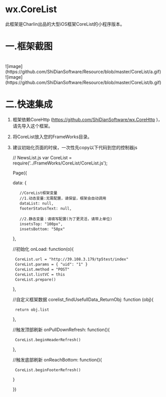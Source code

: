 # wx.CoreList
此框架是Charlin出品的大型iOS框架CoreList的小程序版本。

一.框架截图
==========
<br/>
![image](https://github.com/ShiDianSoftware/Resource/blob/master/CoreList/a.gif)
<br/>
![image](https://github.com/ShiDianSoftware/Resource/blob/master/CoreList/b.gif)


二.快速集成
==========
1. 框架依赖CoreHttp (https://github.com/ShiDianSoftware/wx.CoreHttp )，请先导入这个框架。
2. 将CoreList放入您的FrameWorks目录。
3. 建议初始化页面的时侯，一次性先copy以下代码到您的控制器js


    // NewsList.js
    var CoreList = require('../FrameWorks/CoreList/CoreList.js');

    Page({

      data: {

          //CoreList框架变量
          //1.动态变量:无需配置，请保留，框架会自动调用
          dataList: null,
          footerStatusText: null,

          //2.静态变量：请填写配置(为了更灵活，请带上单位)
          insetsTop: "100px",
          insetsBottom: "50px"

      },

      //初始化
      onLoad: function(o){

        CoreList.url = "http://39.108.3.179/tp5test/index"
        CoreList.params = { "uid": "1" }
        CoreList.method = "POST"
        CoreList.listVC = this
        CoreList.prepare()
      },

      //自定义框架数据
      corelist_findUsefullData_ReturnObj: function (obj){

        return obj.list
      },

      //触发顶部刷新
      onPullDownRefresh: function(){

        CoreList.beginHeaderRefresh()
      },

      //触发底部刷新
      onReachBottom: function(){

        CoreList.beginFooterRefresh()
      }

    })
